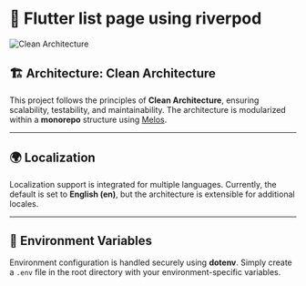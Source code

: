 # 🚀 Flutter list page using riverpod

![Clean Architecture](https://upload.wikimedia.org/wikipedia/commons/a/a0/Clean_Architecture.jpg)

## 🏗️ Architecture: Clean Architecture
This project follows the principles of **Clean Architecture**, ensuring scalability, testability, and maintainability. The architecture is modularized within a **monorepo** structure using [Melos](https://melos.invertase.dev/).

---

## 🌍 Localization
Localization support is integrated for multiple languages. Currently, the default is set to **English (en)**, but the architecture is extensible for additional locales.

---

## 🔐 Environment Variables
Environment configuration is handled securely using **dotenv**. Simply create a `.env` file in the root directory with your environment-specific variables.

